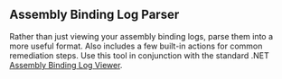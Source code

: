 ## Assembly Binding Log Parser

Rather than just viewing your assembly binding logs, parse them into a more useful format. Also includes a few built-in actions for common remediation steps. Use this tool in conjunction with the standard .NET [Assembly Binding Log Viewer](https://docs.microsoft.com/en-us/dotnet/framework/tools/fuslogvw-exe-assembly-binding-log-viewer).
